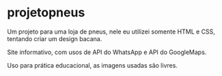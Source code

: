 # projetopneus

Um projeto para uma loja de pneus, nele eu utilizei somente HTML e CSS, tentando criar um design bacana.

Site informativo, com usos de API do WhatsApp e API do GoogleMaps.

Uso para prática educacional, as imagens usadas são livres.
